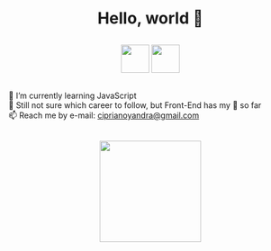 <div align="center">
  <h1>Hello, world 👋<h/1>
</div>

##
<div align="center">
  <img height="50vh" src="https://cdn.jsdelivr.net/gh/devicons/devicon/icons/html5/html5-plain-wordmark.svg" />
  <img height="50vh" src="https://cdn.jsdelivr.net/gh/devicons/devicon/icons/css3/css3-plain-wordmark.svg" />
</div>
    
##
    
🌱 I’m currently learning JavaScript <br>
💭 Still not sure which career to follow, but Front-End has my 💝 so far <br>
📫 Reach me by e-mail: ciprianoyandra@gmail.com

<div align="center"><br>
  <a href="https://github.com/lemonyshells">
  <img height="180em" src="https://github-readme-stats-sigma-five.vercel.app/api?username=lemonyshells&show_icons=true&theme=dracula&include_all_commits=true&count_private=true"/>
